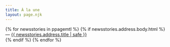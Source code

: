 ```yaml
---
title: À la une
layout: page.njk
---
```


<ul style="list-style: none;margin-block-start: 0px;padding-inline-start: 0px;">
{% for newsstories in ppagemtl %}
{% if newsstories.address.body.html %} <!-- permet d'exclure les articles qui n'ont pas de contenu (à cause d'une structure json différente) -->
<li>— <a href="/a-la-une/articles/{{ newsstories.address.title | slug }}/">{{ newsstories.address.title | safe }}</a></li>
{% endif %}
{% endfor %}
</ul>